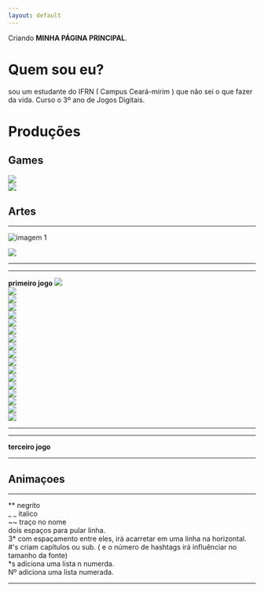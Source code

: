 ```yaml
---
layout: default
---
```


Criando **MINHA PÁGINA PRINCIPAL**.

# Quem sou eu?  
sou um estudante do IFRN ( Campus Ceará-mirim ) que não sei o que fazer da vida. Curso o 3º ano de Jogos Digitais.

# Produções

## Games
[![](bomapetite.png)](https://lucas-manolo.github.io/Bom%20Apetite!/)  
[![](invoke.png)](https://lucas-manolo.github.io/Invoke/)



## Artes
* * *
![imagem 1](https://thumbs.dreamstime.com/t/vector-o-c%C3%A3o-da-arte-do-pixel-em-um-fundo-branco-66505186.jpg)

![](catioro.jpg)
* * *
* * *
**primeiro jogo**
 ![](CENÁRIO.png)  
 ![](E.png)  
 ![](FOGO.png)  
 ![](Pizza_parado.png)  
 ![](Q.png)  
 ![](R.png)  
 ![](TELA-DE-FIM-DE-JOGO.png)  
 ![](W.png)  
 ![](WINNER.png)  
 ![](venha-andando2.png)  
 ![](venha-parado2.png)  
 ![](faca.png)  
 ![](onda-de-ketshup.png)  
 ![](placa-dos-personagens-churrasco.png)  
 ![](placa-dos-personagens-milho.png)  
 ![](placa-dos-personagens-pizza.png)  
 ![](placa-dos-personagens-sushi.png)    
 ![](sushi1.png)  
 * * *
 * * *
**terceiro jogo**


* * *

## Animaçoes



* * *
** negrito  
_ _ italico  
~~ traço no nome  
  dois espaços para pular linha.  
  3* com espaçamento entre eles, irá acarretar em uma linha na horizontal.  
  #'s criam capítulos ou sub. ( e o número de hashtags irá influênciar no tamanho da fonte)  
  *s adiciona uma lista n numerda.  
  Nº adiciona uma lista numerada.  
  * * *
